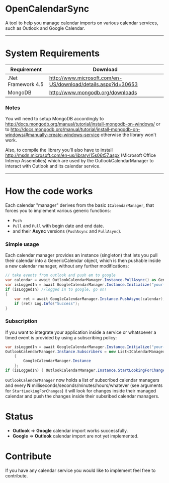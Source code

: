 OpenCalendarSync
============

A tool to help you manage calendar imports on various calendar services, such as Outlook and Google Calendar.

___

System Requirements
===================

| Requirement | Download |
|-------------|----------|
| .Net Framework 4.5 | http://www.microsoft.com/en-US/download/details.aspx?id=30653 |
| MongoDB | http://www.mongodb.org/downloads |

### Notes

You will need to setup MongoDB accordingly to http://docs.mongodb.org/manual/tutorial/install-mongodb-on-windows/ or to http://docs.mongodb.org/manual/tutorial/install-mongodb-on-windows/#manually-create-windows-service otherwise the library won't work.

Also, to compile the library you'll also have to install http://msdn.microsoft.com/en-us/library/15s06t57.aspx (Microsoft Office Interop Assemblies) which are used by the OutlookCalendarManager to interact with Outlook and its calendar service.

___

How the code works
============
Each calendar "manager" derives from the basic ``ICalendarManager``, that forces you to implement various generic functions:

* ``Push``
* ``Pull`` and ``Pull`` with begin date and end date.
* and their **Async** versions (``PushAsync`` and ``PullAsync``).

### Simple usage
Each calendar manager provides an instance (singleton) that lets you pull their calendar into a GenericCalendar object, which is then pushable inside a new calendar manager, without any further modifications:

```C#
// take events from outlook and push em to google
var calendar = await OutlookCalendarManager.Instance.PullAsync() as GenericCalendar;
var isLoggedIn = await GoogleCalendarManager.Instance.Initialize("your-google-client-id", "your-google-client-secret", "your-calendar-name");
if (isLoggedIn) //logged in to google, go on!
{
	var ret = await GoogleCalendarManager.Instance.PushAsync(calendar);
	if (ret) Log.Info("Success");
}
```
### Subscription

If you want to integrate your application inside a service or whatsoever a timed event is provided by using a subscribing policy:

```C#
var isLoggedIn = await GoogleCalendarManager.Instance.Initialize("your-google-client-id", "your-google-client-secret", "your-calendar-name");
OutlookCalendarManager.Instance.Subscribers = new List<ICalendarManager>
	{
		GoogleCalendarManager.Instance
	};
if (isLoggedIn) { OutlookCalendarManager.Instance.StartLookingForChanges(TimeSpan.FromSeconds(10)); }
```

``OutlookCalendarManager`` now holds a list of subscribed calendar managers and every **N** milliseconds/seconds/minutes/hours/whatever (see arguments for ``StartLookingForChanges``)  it will look for changes inside their managed calendar and push the changes inside their subsribed calendar managers.

Status
======

* **Outlook** => **Google** calendar import works successfully.
* **Google** => **Outlook** calendar import are not yet implemented.

Contribute
==========

If you have any calendar service you would like to implement feel free to contribute.